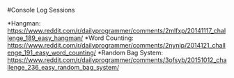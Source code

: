 #Console Log Sessions

*Hangman: https://www.reddit.com/r/dailyprogrammer/comments/2mlfxp/20141117_challenge_189_easy_hangman/
*Word Counting: https://www.reddit.com/r/dailyprogrammer/comments/2nynip/2014121_challenge_191_easy_word_counting/
*Random Bag System: https://www.reddit.com/r/dailyprogrammer/comments/3ofsyb/20151012_challenge_236_easy_random_bag_system/
